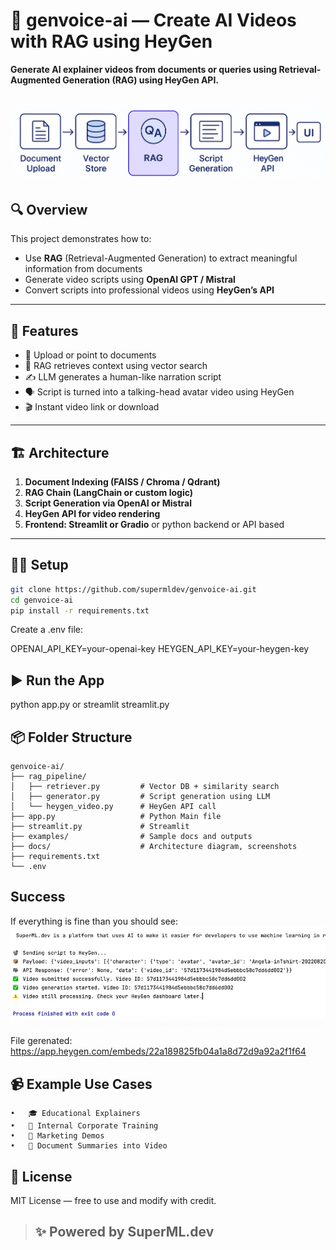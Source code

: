 # 🎥 genvoice-ai — Create AI Videos with RAG using HeyGen

**Generate AI explainer videos from documents or queries using Retrieval-Augmented Generation (RAG) using HeyGen API.**

![HeyGen Flow Diagram](docs/flow_diagram.png)
---

## 🔍 Overview

This project demonstrates how to:

- Use **RAG** (Retrieval-Augmented Generation) to extract meaningful information from documents
- Generate video scripts using **OpenAI GPT / Mistral**
- Convert scripts into professional videos using **HeyGen’s API**

---

## 🚀 Features

- 📄 Upload or point to documents
- 🧠 RAG retrieves context using vector search
- ✍️ LLM generates a human-like narration script
- 🗣️ Script is turned into a talking-head avatar video using HeyGen
- 🎬 Instant video link or download

---

## 🏗️ Architecture

1. **Document Indexing (FAISS / Chroma / Qdrant)**
2. **RAG Chain (LangChain or custom logic)**
3. **Script Generation via OpenAI or Mistral**
4. **HeyGen API for video rendering**
5. **Frontend: Streamlit or Gradio** or python backend or API based

---

## 🧑‍💻 Setup

```bash
git clone https://github.com/supermldev/genvoice-ai.git
cd genvoice-ai
pip install -r requirements.txt
```

Create a .env file:

OPENAI_API_KEY=your-openai-key
HEYGEN_API_KEY=your-heygen-key

## ▶️ Run the App

python app.py
or
streamlit streamlit.py

## 📦 Folder Structure

```
genvoice-ai/
├── rag_pipeline/
│   ├── retriever.py         # Vector DB + similarity search
│   ├── generator.py         # Script generation using LLM
│   └── heygen_video.py      # HeyGen API call
├── app.py                   # Python Main file
├── streamlit.py             # Streamlit 
├── examples/                # Sample docs and outputs
├── docs/                    # Architecture diagram, screenshots
├── requirements.txt
└── .env
```

## Success
If everything is fine than you should see:
![Success Message](docs/success.png)

File gerenated:
https://app.heygen.com/embeds/22a189825fb04a1a8d72d9a92a2f1f64

## 📹 Example Use Cases
	•	🎓 Educational Explainers
	•	🏢 Internal Corporate Training
	•	📢 Marketing Demos
	•	🧾 Document Summaries into Video

## 📄 License

MIT License — free to use and modify with credit.

> ##  ✨ Powered by SuperML.dev
